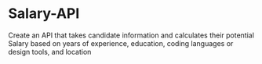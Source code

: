 # Salary-API
 Create an API that takes candidate information and calculates their potential Salary based on years of experience, education, coding languages or design tools, and location
